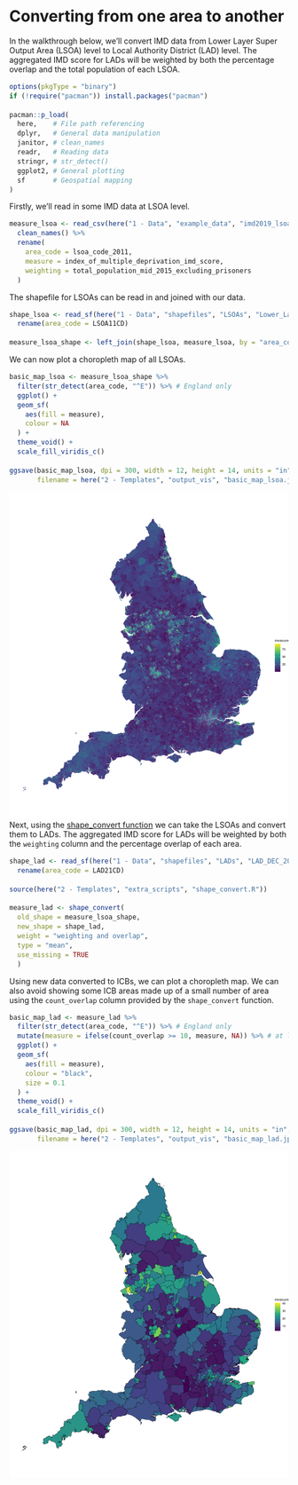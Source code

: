 Converting from one area to another
================

In the walkthrough below, we’ll convert IMD data from Lower Layer Super
Output Area (LSOA) level to Local Authority District (LAD) level. The
aggregated IMD score for LADs will be weighted by both the percentage
overlap and the total population of each LSOA.  
  

``` r
options(pkgType = "binary")
if (!require("pacman")) install.packages("pacman")

pacman::p_load(
  here,    # File path referencing
  dplyr,   # General data manipulation
  janitor, # clean_names
  readr,   # Reading data
  stringr, # str_detect()
  ggplot2, # General plotting
  sf       # Geospatial mapping
)
```

  
Firstly, we’ll read in some IMD data at LSOA level.

``` r
measure_lsoa <- read_csv(here("1 - Data", "example_data", "imd2019_lsoa.csv")) %>% 
  clean_names() %>% 
  rename(
    area_code = lsoa_code_2011,
    measure = index_of_multiple_deprivation_imd_score,
    weighting = total_population_mid_2015_excluding_prisoners
  )
```

  
The shapefile for LSOAs can be read in and joined with our data.

``` r
shape_lsoa <- read_sf(here("1 - Data", "shapefiles", "LSOAs", "Lower_Layer_Super_Output_Areas_(Dec_2011)_Boundaries_Full_Clipped_(BFC)_EW_V3.shp")) %>% 
  rename(area_code = LSOA11CD)

measure_lsoa_shape <- left_join(shape_lsoa, measure_lsoa, by = "area_code")
```

  
We can now plot a choropleth map of all LSOAs.

``` r
basic_map_lsoa <- measure_lsoa_shape %>%
  filter(str_detect(area_code, "^E")) %>% # England only
  ggplot() +
  geom_sf(
    aes(fill = measure),
    colour = NA
  ) +
  theme_void() +
  scale_fill_viridis_c()

ggsave(basic_map_lsoa, dpi = 300, width = 12, height = 14, units = "in",
       filename = here("2 - Templates", "output_vis", "basic_map_lsoa.jpeg"))
```

![](output_vis/basic_map_lsoa.jpeg)  
Next, using the [shape_convert
function](https://github.com/DataS-DHSC/geospatial-vis-templates/tree/master/2%20-%20Templates/extra_scripts/shape_convert.R)
we can take the LSOAs and convert them to LADs. The aggregated IMD score
for LADs will be weighted by both the `weighting` column and the
percentage overlap of each area.

``` r
shape_lad <- read_sf(here("1 - Data", "shapefiles", "LADs", "LAD_DEC_2021_UK_BFC.shp")) %>% 
  rename(area_code = LAD21CD)

source(here("2 - Templates", "extra_scripts", "shape_convert.R"))

measure_lad <- shape_convert(
  old_shape = measure_lsoa_shape, 
  new_shape = shape_lad,
  weight = "weighting and overlap",
  type = "mean",
  use_missing = TRUE
  )
```

  
Using new data converted to ICBs, we can plot a choropleth map. We can
also avoid showing some ICB areas made up of a small number of area
using the `count_overlap` column provided by the `shape_convert`
function.

``` r
basic_map_lad <- measure_lad %>%
  filter(str_detect(area_code, "^E")) %>% # England only
  mutate(measure = ifelse(count_overlap >= 10, measure, NA)) %>% # at least 10 areas
  ggplot() +
  geom_sf(
    aes(fill = measure),
    colour = "black",
    size = 0.1
  ) +
  theme_void() +
  scale_fill_viridis_c()

ggsave(basic_map_lad, dpi = 300, width = 12, height = 14, units = "in",
       filename = here("2 - Templates", "output_vis", "basic_map_lad.jpeg"))
```

![](output_vis/basic_map_lad.jpeg)
